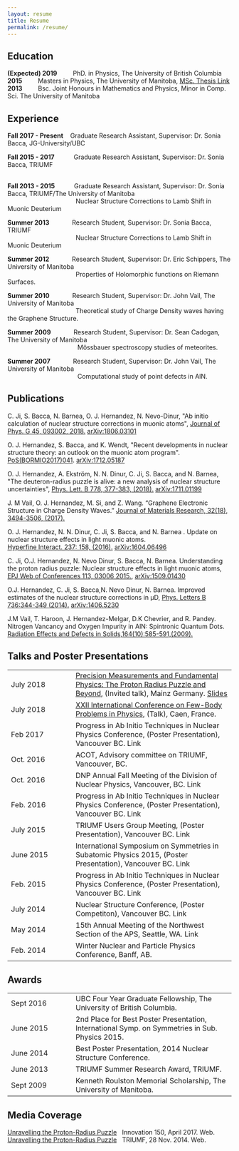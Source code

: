 ```yaml
---
layout: resume
title: Resume
permalink: /resume/
---
```



## __Education__
__(Expected)  2019__ &nbsp;&nbsp;&nbsp;&nbsp;&nbsp;&nbsp;&nbsp; PhD. in Physics,  The University of British Columbia   
__2015__ &nbsp;&nbsp;&nbsp;&nbsp;&nbsp;&nbsp;&nbsp; Masters in Physics,  The University of Manitoba, [MSc. Thesis Link](https://mspace.lib.umanitoba.ca/handle/1993/30748)   
__2013__ &nbsp;&nbsp;&nbsp;&nbsp;&nbsp;&nbsp;&nbsp; Bsc. Joint Honours in Mathematics and Physics, Minor in Comp. Sci. The University of Manitoba                     

## __Experience__
__Fall 2017 - Present__ &nbsp;&nbsp; Graduate Research Assistant,  Supervisor: Dr. Sonia Bacca, JG-University/UBC 
&nbsp;&nbsp;&nbsp;&nbsp;&nbsp;&nbsp;&nbsp;&nbsp;&nbsp;&nbsp;&nbsp;&nbsp;&nbsp;&nbsp;&nbsp;&nbsp;&nbsp;&nbsp;&nbsp;&nbsp;&nbsp;&nbsp;&nbsp;&nbsp;&nbsp;&nbsp;&nbsp;&nbsp;&nbsp;&nbsp;&nbsp;&nbsp;&nbsp;&nbsp;

__Fall 2015 - 2017__ &nbsp;&nbsp;&nbsp;&nbsp;&nbsp;&nbsp;&nbsp;&nbsp;&nbsp; Graduate Research Assistant,  Supervisor: Dr. Sonia Bacca,  TRIUMF  
&nbsp;&nbsp;&nbsp;&nbsp;&nbsp;&nbsp;&nbsp;&nbsp;&nbsp;&nbsp;&nbsp;&nbsp;&nbsp;&nbsp;&nbsp;&nbsp;&nbsp;&nbsp;&nbsp;&nbsp;&nbsp;&nbsp;&nbsp;&nbsp;&nbsp;&nbsp;&nbsp;&nbsp;&nbsp;&nbsp;&nbsp;&nbsp;&nbsp;&nbsp;

__Fall 2013 - 2015__ &nbsp;&nbsp;&nbsp;&nbsp;&nbsp;&nbsp;&nbsp;&nbsp;&nbsp; Graduate Research Assistant,  Supervisor: Dr. Sonia Bacca,  TRIUMF/The University of Manitoba  
&nbsp;&nbsp;&nbsp;&nbsp;&nbsp;&nbsp;&nbsp;&nbsp;&nbsp;&nbsp;&nbsp;&nbsp;&nbsp;&nbsp;&nbsp;&nbsp;&nbsp;&nbsp;&nbsp;&nbsp;&nbsp;&nbsp;&nbsp;&nbsp;&nbsp;&nbsp;&nbsp;&nbsp;&nbsp;&nbsp;&nbsp;&nbsp;&nbsp;&nbsp;
&nbsp;&nbsp;&nbsp;&nbsp;Nuclear Structure Corrections to Lamb Shift in Muonic Deuterium

__Summer 2013__ &nbsp;&nbsp;&nbsp;&nbsp;&nbsp;&nbsp;&nbsp;&nbsp;&nbsp;&nbsp;&nbsp;     Research Student,  Supervisor: Dr. Sonia Bacca, TRIUMF  
&nbsp;&nbsp;&nbsp;&nbsp;&nbsp;&nbsp;&nbsp;&nbsp;&nbsp;&nbsp;&nbsp;&nbsp;&nbsp;&nbsp;&nbsp;&nbsp;&nbsp;&nbsp;&nbsp;&nbsp;&nbsp;&nbsp;&nbsp;&nbsp;&nbsp;&nbsp;&nbsp;&nbsp;&nbsp;&nbsp;&nbsp;&nbsp;&nbsp;&nbsp;
&nbsp;&nbsp;&nbsp;&nbsp;Nuclear Structure Corrections to Lamb Shift in Muonic Deuterium

__Summer 2012__ &nbsp;&nbsp;&nbsp;&nbsp;&nbsp;&nbsp;&nbsp;&nbsp;&nbsp;&nbsp;&nbsp;     Research Student,  Supervisor: Dr. Eric Schippers, The University of Manitoba    
&nbsp;&nbsp;&nbsp;&nbsp;&nbsp;&nbsp;&nbsp;&nbsp;&nbsp;&nbsp;&nbsp;&nbsp;&nbsp;&nbsp;&nbsp;&nbsp;&nbsp;&nbsp;&nbsp;&nbsp;&nbsp;&nbsp;&nbsp;&nbsp;&nbsp;&nbsp;&nbsp;&nbsp;&nbsp;&nbsp;&nbsp;&nbsp;&nbsp;&nbsp;
&nbsp;&nbsp;&nbsp;&nbsp;Properties of Holomorphic functions on Riemann Surfaces.

​__Summer 2010__ &nbsp;&nbsp;&nbsp;&nbsp;&nbsp;&nbsp;&nbsp;&nbsp;&nbsp;&nbsp;&nbsp;     Research Student,  Supervisor: Dr. John Vail, The University of Manitoba  
&nbsp;&nbsp;&nbsp;&nbsp;&nbsp;&nbsp;&nbsp;&nbsp;&nbsp;&nbsp;&nbsp;&nbsp;&nbsp;&nbsp;&nbsp;&nbsp;&nbsp;&nbsp;&nbsp;&nbsp;&nbsp;&nbsp;&nbsp;&nbsp;&nbsp;&nbsp;&nbsp;&nbsp;&nbsp;&nbsp;&nbsp;&nbsp;&nbsp;&nbsp;
&nbsp;&nbsp;&nbsp;&nbsp;Theoretical study of Charge Density waves having the Graphene Structure​.

__Summer 2009__ &nbsp;&nbsp;&nbsp;&nbsp;&nbsp;&nbsp;&nbsp;&nbsp;&nbsp;&nbsp;&nbsp;    Research Student,  Supervisor: Dr. Sean Cadogan, The University of Manitoba   
&nbsp;&nbsp;&nbsp;&nbsp;&nbsp;&nbsp;&nbsp;&nbsp;&nbsp;&nbsp;&nbsp;&nbsp;&nbsp;&nbsp;&nbsp;&nbsp;&nbsp;&nbsp;&nbsp;&nbsp;&nbsp;&nbsp;&nbsp;&nbsp;&nbsp;&nbsp;&nbsp;&nbsp;&nbsp;&nbsp;&nbsp;&nbsp;&nbsp;&nbsp;
&nbsp;&nbsp;&nbsp;&nbsp;&nbsp;Mössbauer spectroscopy studies of meteorites.

__Summer 2007__ &nbsp;&nbsp;&nbsp;&nbsp;&nbsp;&nbsp;&nbsp;&nbsp;&nbsp;&nbsp;&nbsp;    Research Student,  Supervisor: Dr. John Vail, The University of Manitoba   
&nbsp;&nbsp;&nbsp;&nbsp;&nbsp;&nbsp;&nbsp;&nbsp;&nbsp;&nbsp;&nbsp;&nbsp;&nbsp;&nbsp;&nbsp;&nbsp;&nbsp;&nbsp;&nbsp;&nbsp;&nbsp;&nbsp;&nbsp;&nbsp;&nbsp;&nbsp;&nbsp;&nbsp;&nbsp;&nbsp;&nbsp;&nbsp;&nbsp;&nbsp;
&nbsp;&nbsp;&nbsp;&nbsp;&nbsp;Computational study of point defects in AlN.


## __Publications__
C. Ji, S. Bacca, N. Barnea, O. J. Hernandez, N. Nevo-Dinur, "Ab initio calculation of nuclear structure corrections in muonic atoms", [Journal of Phys. G 45, 093002, 2018.](http://iopscience.iop.org/article/10.1088/1361-6471/aad3eb/meta) [arXiv:1806.03101](https://arxiv.org/abs/1806.03101)

O. J. Hernandez, S. Bacca, and K. Wendt, "Recent developments in nuclear structure theory: an outlook on the muonic atom program". [PoS(BORMIO2017)041](https://pos.sissa.it/302/041/). [arXiv:1712.05187](https://arxiv.org/abs/1712.05187)

O. J. Hernandez, A. Ekström, N. N. Dinur, C. Ji, S. Bacca, and N. Barnea,  "The deuteron-radius puzzle is alive: a new analysis of nuclear structure uncertainties", [Phys. Lett. B 778, 377-383, (2018).](https://www.sciencedirect.com/science/article/pii/S0370269318300510?via%3Dihub)  [arXiv:1711.01199](https://arxiv.org/abs/1711.01199)

J. M Vail, O. J. Hernandez, M. Si, and Z. Wang. “Graphene Electronic Structure in Charge Density Waves.” [Journal of Materials Research, 32(18), 3494-3506, (2017).](https://www.cambridge.org/core/journals/journal-of-materials-research/article/graphene-electronic-structure-in-charge-density-waves/523D04577666A4659F6CE12DC7B97F01)

O. J. Hernandez, N. N. Dinur, C. Ji, S. Bacca, and N. Barnea . Update on nuclear structure effects in light muonic atoms.  
[Hyperfine Interact. 237: 158, (2016).](https://link.springer.com/article/10.1007%2Fs10751-016-1371-9)  [arXiv:1604.06496](https://arxiv.org/abs/1604.06496)

C. Ji, O.J. Hernandez, N. Nevo Dinur, S. Bacca, N. Barnea. Understanding the proton radius puzzle: Nuclear structure effects in light muonic atoms, [EPJ Web of Conferences 113, 03006 2015.](https://www.epj-conferences.org/articles/epjconf/abs/2016/08/epjconf_fb2016_03006/epjconf_fb2016_03006.html),  [arXiv:1509.01430](https://arxiv.org/abs/1509.01430)

O.J. Hernandez, C. Ji, S. Bacca,N. Nevo Dinur, N. Barnea. Improved estimates of the nuclear structure corrections in μD,
[Phys. Letters B 736:344-349 (2014).](https://www.sciencedirect.com/science/article/pii/S0370269314005413?via%3Dihub) [arXiv:1406.5230](https://arxiv.org/abs/1406.5230)

​J.M Vail, T. Haroon, J. Hernandez-Melgar, D.K Chevrier, and R. Pandey. Nitrogen Vancancy and Oxygen Impurity in AlN: Spintronic Quantum Dots. [Radiation Effects and Defects in Solids,164(10):585-591,(2009).](https://www.tandfonline.com/doi/abs/10.1080/10420150903188443)

## __Talks and Poster Presentations__

|               |               |             | 
| :----------------- |---------------|:-------------| 
| July&nbsp;2018     | &nbsp;&nbsp;&nbsp;&nbsp;&nbsp;&nbsp;&nbsp; | <span style="font-weight:normal">[Precision Measurements and Fundamental Physics: The Proton Radius Puzzle and Beyond](https://indico.mitp.uni-mainz.de/event/132/overview), (Invited talk), Mainz Germany. [Slides](https://indico.mitp.uni-mainz.de/event/132/contribution/23/material/slides/0.pdf) </span>  |
| July&nbsp;2018     | &nbsp;&nbsp;&nbsp;&nbsp;&nbsp;&nbsp;&nbsp; | <span style="font-weight:normal">[XXII International Conference on Few-Body Problems in Physics](https://fb22-caen.sciencesconf.org/), (Talk), Caen, France.</span>  |
| Feb&nbsp;2017     | &nbsp;&nbsp;&nbsp;&nbsp;&nbsp;&nbsp;&nbsp; | <span style="font-weight:normal">Progress in Ab Initio Techniques in Nuclear Physics Conference, (Poster Presentation), Vancouver BC. Link</span>  |
| Oct.&nbsp;2016     | &nbsp;             | <span style="font-weight:normal"> ACOT,  Advisory committee on TRIUMF, Vancouver, BC.</span>    |   
| Oct.&nbsp;2016     | &nbsp;              | <span style="font-weight:normal">DNP Annual Fall Meeting of the Division of Nuclear Physics, Vancouver, BC. Link</span>       |  
| Feb.&nbsp;2016     | &nbsp;              | <span style="font-weight:normal"> Progress in Ab Initio Techniques in Nuclear Physics Conference, (Poster Presentation), Vancouver BC. Link</span>       |  
| July&nbsp;2015     | &nbsp;              | <span style="font-weight:normal">  TRIUMF Users Group Meeting, (Poster Presentation), Vancouver BC. Link</span>       |  
| June&nbsp;2015     | &nbsp;              | <span style="font-weight:normal">  International Symposium on Symmetries in Subatomic Physics 2015, (Poster Presentation), Vancouver BC. Link</span>       |  
| Feb.&nbsp;2015     | &nbsp;              | <span style="font-weight:normal">  Progress in Ab Initio Techniques in Nuclear Physics Conference, (Poster Presentation), Vancouver BC. Link</span>       |  
| July&nbsp;2014     | &nbsp;              | <span style="font-weight:normal">    Nuclear Structure Conference, (Poster Competiton), Vancouver BC. Link</span>       |  
| May&nbsp;2014     | &nbsp;              | <span style="font-weight:normal">    15th Annual Meeting of the Northwest Section of the APS, Seattle, WA. Link</span>       |  
| Feb.&nbsp;2014     | &nbsp;              | <span style="font-weight:normal">   Winter Nuclear and Particle Physics Conference, Banff, AB.</span>       |  


## __Awards__

|               |               |             | 
| :----------------- |---------------|:-------------| 
| Sept&nbsp;2016     | &nbsp;&nbsp;&nbsp;&nbsp;&nbsp;&nbsp;&nbsp; | <span style="font-weight:normal">UBC Four Year Graduate Fellowship, The University of British Columbia.</span>  |
| June&nbsp;2015     | &nbsp;             | <span style="font-weight:normal">2nd Place for Best Poster Presentation, International Symp. on Symmetries in Sub. Physics 2015.</span>    |   
| June&nbsp;2014     | &nbsp;              | <span style="font-weight:normal">Best Poster Presentation, 2014 Nuclear Structure Conference.</span>       |  
| June&nbsp;2013     | &nbsp;              | <span style="font-weight:normal">TRIUMF Summer Research Award,  TRIUMF.</span>       |  
| Sept&nbsp;2009     | &nbsp;              | <span style="font-weight:normal">Kenneth Roulston Memorial Scholarship, The University of Manitoba.</span>       |  


## __Media Coverage__
[Unravelling the Proton-Radius Puzzle](/https://innovation150.ca/story/unraveling-proton-radius-puzzle)&nbsp;&nbsp; Innovation 150, April 2017. Web.  
[Unravelling the Proton-Radius Puzzle](/http://www.triumf.ca/research-highlights/experimental-result/unravelling-proton-radius-puzzle)&nbsp;&nbsp; TRIUMF, 28 Nov. 2014. Web.
